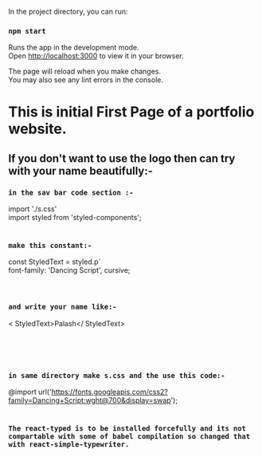 In the project directory, you can run:

### `npm start`

Runs the app in the development mode.\
Open [http://localhost:3000](http://localhost:3000) to view it in your browser.

The page will reload when you make changes.\
You may also see any lint errors in the console.<br>

<h1>This is initial First Page of a portfolio website.</h1>


<h2>If you don't want to use the logo then can try with your name beautifully:-</h2>

### `in the sav bar code section :-` <br>
import './s.css'<br>
import styled from 'styled-components';<br><br>

### `make this constant:-` <br>
const StyledText = styled.p`<br>
    font-family: 'Dancing Script', cursive;<br>
<br><br>

### `and write your name like:-`
< StyledText>Palash</ StyledText>


<br><br><br>

### `in same directory make s.css and the use this code:-` <br>
@import url('https://fonts.googleapis.com/css2?family=Dancing+Script:wght@700&display=swap');
<br><br>

### `The react-typed is to be installed forcefully and its not compartable with some of babel compilation so changed that with react-simple-typewriter.`
